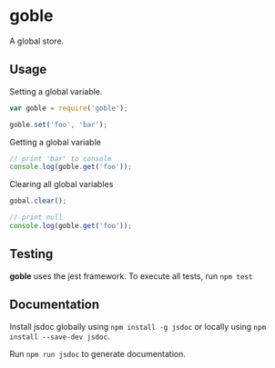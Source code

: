 # goble
A global store.

## Usage

Setting a global variable.

```javascript
var goble = require('goble');

goble.set('foo', 'bar');
```

Getting a global variable

```javascript
// print 'bar' to console
console.log(goble.get('foo'));
```

Clearing all global variables

```javascript
gobal.clear();

// print null
console.log(goble.get('foo'));
```

## Testing

**goble** uses the jest framework. To execute all tests, run `npm test`

## Documentation

Install jsdoc globally using `npm install -g jsdoc` or locally using `npm install --save-dev jsdoc`.

Run `npm run jsdoc` to generate documentation.
